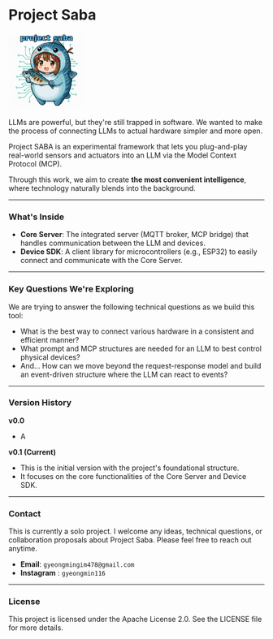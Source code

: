 # Project Saba
<img src="https://github.com/kawaiiTaiga/project_SABA/blob/main/sabachan.png" alt="Project Saba Mascot" width="150">

LLMs are powerful, but they're still trapped in software. We wanted to make the process of connecting LLMs to actual hardware simpler and more open.

Project SABA is an experimental framework that lets you plug-and-play real-world sensors and actuators into an LLM via the Model Context Protocol (MCP).

Through this work, we aim to create **the most convenient intelligence**, where technology naturally blends into the background.

---

### What's Inside

* **Core Server**: The integrated server (MQTT broker, MCP bridge) that handles communication between the LLM and devices.
* **Device SDK**: A client library for microcontrollers (e.g., ESP32) to easily connect and communicate with the Core Server.

---

### Key Questions We're Exploring

We are trying to answer the following technical questions as we build this tool:

* What is the best way to connect various hardware in a consistent and efficient manner?
* What prompt and MCP structures are needed for an LLM to best control physical devices?
* And... How can we move beyond the request-response model and build an event-driven structure where the LLM can react to events?
---

### Version History
**v0.0**
* A

**v0.1 (Current)**
* This is the initial version with the project's foundational structure.
* It focuses on the core functionalities of the Core Server and Device SDK.

---

### Contact

This is currently a solo project.
I welcome any ideas, technical questions, or collaboration proposals about Project Saba. Please feel free to reach out anytime.

* **Email**: `gyeongmingim478@gmail.com`
* **Instagram** : `gyeongmin116`
---
### License
This project is licensed under the Apache License 2.0. See the LICENSE file for more details.
